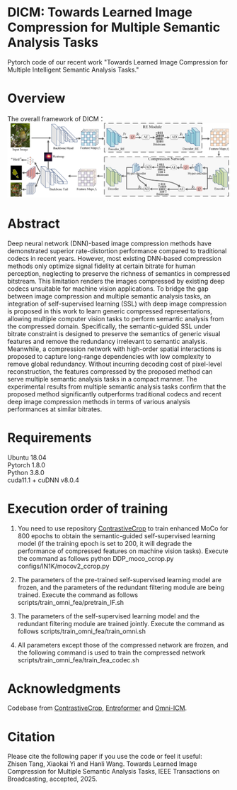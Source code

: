 # DICM: Towards Learned Image Compression for Multiple Semantic Analysis Tasks
Pytorch code of our recent work "Towards Learned Image Compression for Multiple Intelligent Semantic Analysis Tasks."

# Overview
The overall framework of DICM：  
![overview](https://github.com/Tongji-MIC-Lab/DICM/blob/main/overview.jpg)


# Abstract
Deep neural network (DNN)-based image compression methods have demonstrated superior rate-distortion performance compared to traditional codecs in recent years. However, most existing DNN-based compression methods only optimize signal fidelity at certain bitrate for human perception, neglecting to preserve the richness of semantics in compressed bitstream. This limitation renders the images compressed by existing deep codecs unsuitable for machine vision applications. To bridge the gap between image compression and multiple semantic analysis tasks, an integration of self-supervised learning (SSL) with deep image compression is proposed in this work to learn generic compressed representations, allowing multiple computer vision tasks to perform semantic analysis from the compressed domain. Specifically, the semantic-guided SSL under bitrate constraint is designed to preserve the semantics of generic visual features and remove the redundancy irrelevant to semantic analysis. Meanwhile, a compression network with high-order spatial interactions is proposed to capture long-range dependencies with low complexity to remove global redundancy. Without incurring decoding cost of pixel-level reconstruction, the features compressed by the proposed method can serve multiple semantic analysis tasks in a compact manner. The experimental results from multiple semantic analysis tasks confirm that the proposed method significantly outperforms traditional codecs and recent deep image compression methods in terms of various analysis performances at similar bitrates.

# Requirements
   Ubuntu 18.04  
   Pytorch 1.8.0  
   Python 3.8.0  
   cuda11.1 + cuDNN v8.0.4

# Execution order of training
1. You need to use repository <a href="https://github.com/xyupeng/ContrastiveCrop">ContrastiveCrop</a> to train enhanced MoCo for 800 epochs to obtain the semantic-guided self-supervised learning model (if the training epoch is set to 200, it will degrade the performance of compressed features on machine vision tasks). Execute the command as follows
   python DDP_moco_ccrop.py configs/IN1K/mocov2_ccrop.py 

2. The parameters of the pre-trained self-supervised learning model are frozen, and the parameters of the redundant filtering module are being trained. Execute the command as follows
scripts/train_omni_fea/pretrain_IF.sh 

3. The parameters of the self-supervised learning model and the redundant filtering module are trained jointly. Execute the command as follows
scripts/train_omni_fea/train_omni.sh 

4. All parameters except those of the compressed network are frozen, and the following command is used to train the compressed network
scripts/train_omni_fea/train_fea_codec.sh 

# Acknowledgments
Codebase from <a href="https://github.com/xyupeng/ContrastiveCrop">ContrastiveCrop</a>, <a href="https://github.com/damo-cv/entroformer">Entroformer</a> and <a href="https://arxiv.org/abs/2207.01932">Omni-ICM</a>.

# Citation
Please cite the following paper if you use the code or feel it useful:  
Zhisen Tang, Xiaokai Yi and Hanli Wang. Towards Learned Image Compression for Multiple Semantic Analysis Tasks, IEEE Transactions on Broadcasting, accepted, 2025.
